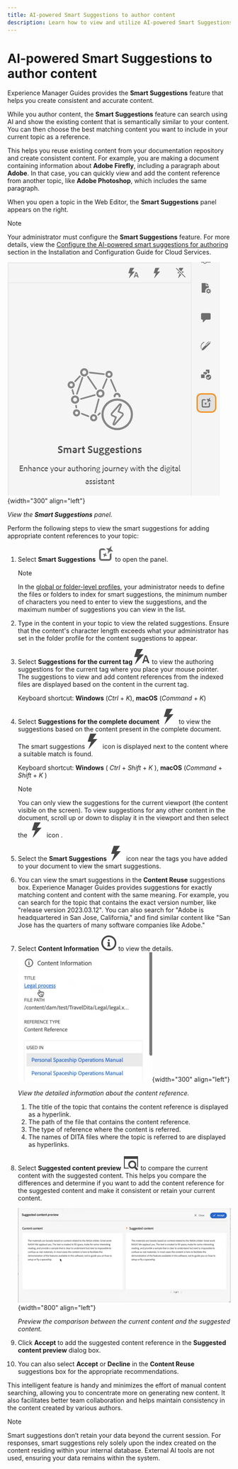 ```yaml
---
title: AI-powered Smart Suggestions to author content
description: Learn how to view and utilize AI-powered Smart Suggestions in the Web Editor.
---
```

# AI-powered Smart Suggestions to author content

Experience Manager Guides provides the **Smart Suggestions** feature that helps you create consistent and accurate content.  

While you author content, the **Smart Suggestions** feature can search using AI and show the existing content that is semantically similar to your content. You can then choose the best matching content you want to include in your current topic as a reference.

This helps you reuse existing content from your documentation repository and create consistent content. For example, you are making a document containing information about **Adobe Firefly**, including a paragraph about **Adobe**. In that case, you can quickly view and add the content reference from another topic, like **Adobe Photoshop**, which includes the same paragraph.





When you open a topic in the Web Editor, the **Smart Suggestions** panel appears on the right. 

>[!NOTE]
>
> Your administrator must configure the **Smart Suggestions** feature. For more details, view the [Configure the AI-powered smart suggestions for authoring](/help/product-guide/cs-install-guide/conf-smart-suggestions.md) section in the Installation and Configuration Guide for Cloud Services. 

![Smart suggestions panel](images/smart-suggestions-panel.png){width="300" align="left"}

*View the **Smart Suggestions** panel.*

Perform the following steps to view the smart suggestions for adding appropriate content references to your topic:

1. Select **Smart Suggestions** ![smart suggestions icon](images/smart-suggestions-icon.svg) to open the panel.



    >[!NOTE]
    >
    > In the [global or folder-level profiles](/help/product-guide/cs-install-guide/conf-folder-level.md#conf-ai-smart-suggestions), your administrator needs to define the files or folders to index for smart suggestions, the minimum number of characters you need to enter to view the suggestions, and the maximum number of suggestions you can view in the list.

  1. Type in the content in your topic to view the related suggestions. Ensure that the content's character length exceeds what your administrator has set in the folder profile for the content suggestions to appear.

  1. Select **Suggestions for the current tag** ![smart suggestions current tag icon](images/smart-suggestions-current-tag-icon.svg) to view the authoring suggestions for the current tag where you place your mouse pointer.  The suggestions to view and add content references from the indexed files are displayed based on the content in the current tag.
  
      Keyboard shortcut: **Windows** (*Ctrl* + *K*),  **macOS** (*Command* + *K*)
  1. Select **Suggestions for the complete document**  ![smart suggestions complete document icon](images/smart-suggestions-complete-document-icon.svg) to view the suggestions based on the content present in the complete document.  The smart suggestions![smart suggestions icon](images/smart-suggestions-complete-document-icon.svg) icon is displayed next to the content where a suitable match is found. 

      Keyboard shortcut: **Windows** ( *Ctrl* + *Shift* +  *K* ),  **macOS** (*Command* + *Shift* + *K* )

        >[!NOTE]
        >
        > You can only view the suggestions for the current viewport (the content visible on the screen). To view suggestions for any other content in the document, scroll up or down to display it in the viewport and then select the ![smart suggestions icon](images/smart-suggestions-complete-document-icon.svg) icon .
   
   1. Select the **Smart Suggestions** ![smart suggestions icon](images/smart-suggestions-complete-document-icon.svg) icon near the tags you have added to your document to view the smart suggestions. 
  1. You can view the smart suggestions  in the **Content Reuse** suggestions box.  Experience Manager Guides provides suggestions for exactly matching content and content with the same meaning. For example, you can search for the topic that contains the exact version number, like "release version 2023.03.12". You can also search for "Adobe is headquartered in San Jose, California," and find similar content like "San Jose has the quarters of many software companies like Adobe."
  1. Select **Content Information** ![Content Information](images/smart-suggestions-content-info-icon.svg) to view the details.
        ![Content information panel](images/smart-suggestions-content-information.png){width="300" align="left"}

        *View the detailed information about the content reference.*

        1. The title of the topic that contains the content reference is displayed as a hyperlink. 
        1. The path of the file that contains the content reference.
        1. The type of reference where the content is referred.
        1. The names of DITA files where the topic is referred to are displayed as hyperlinks.
1. Select **Suggested content preview** ![smart suggestions preview icon](images/smart-suggestions-preview-icon.svg) to compare the current content with the suggested content. This helps you compare the differences and determine if you want to add the content reference for the suggested content and make it consistent or retain your current content.

     ![Suggested content preview](images/smart-suggestions-suggested-content-preview.png){width="800" align="left"}

    *Preview the comparison between the current content and the suggested content.*
 
1. Click **Accept** to add the suggested content reference in the **Suggested content preview** dialog box.
1. You can also select **Accept** or **Decline** in the **Content Reuse** suggestions box for the appropriate recommendations.

   
This intelligent feature is handy and minimizes the effort of manual content searching, allowing you to concentrate more on generating new content. It also facilitates better team collaboration and helps maintain consistency in the content created by various authors.

>[!NOTE]
>
>Smart suggestions don’t retain your data beyond the current session. For responses, smart suggestions rely solely upon the index created on the content residing within your internal database. External AI tools are not used, ensuring your data remains within the system.
